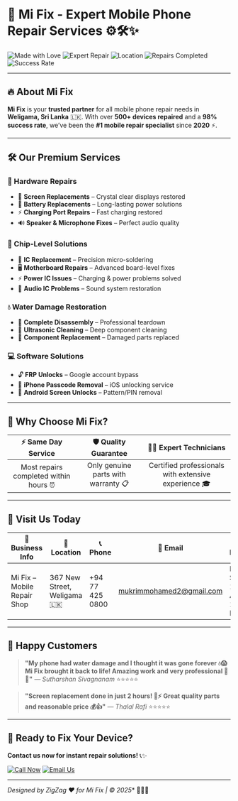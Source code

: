 # 📱 Mi Fix - Expert Mobile Phone Repair Services ⚙️🛠️✨

![Made with Love](https://img.shields.io/badge/Made%20with-%E2%9D%A4-red?style=for-the-badge)
![Expert Repair](https://img.shields.io/badge/%F0%9F%93%B1%20Repair-Expert-blue?style=for-the-badge\&logo=tools)
![Location](https://img.shields.io/badge/%F0%9F%87%B1%F0%9F%87%B0%20Sri%20Lanka-Weligama-green?style=for-the-badge)
![Repairs Completed](https://img.shields.io/badge/🔧%20Repairs%20Completed-500%2B-orange)
![Success Rate](https://img.shields.io/badge/⭐%20Success%20Rate-98%25-gold)

---

## 🔥 **About Mi Fix**

**Mi Fix** is your **trusted partner** for all mobile phone repair needs in **Weligama, Sri Lanka** 🇱🇰.
With over **500+ devices repaired** and a **98% success rate**, we’ve been the **#1 mobile repair specialist** since **2020** ⚡.

---

## 🛠️ **Our Premium Services**

### 🔧 Hardware Repairs

* 📱 **Screen Replacements** – Crystal clear displays restored
* 🔋 **Battery Replacements** – Long-lasting power solutions
* ⚡ **Charging Port Repairs** – Fast charging restored
* 🔊 **Speaker & Microphone Fixes** – Perfect audio quality

### 🔬 Chip-Level Solutions

* 💎 **IC Replacement** – Precision micro-soldering
* 🖥️ **Motherboard Repairs** – Advanced board-level fixes
* ⚡ **Power IC Issues** – Charging & power problems solved
* 🎵 **Audio IC Problems** – Sound system restoration

### 💧 Water Damage Restoration

* 🔧 **Complete Disassembly** – Professional teardown
* 🌊 **Ultrasonic Cleaning** – Deep component cleaning
* 🔄 **Component Replacement** – Damaged parts replaced

### 💻 Software Solutions

* 🔓 **FRP Unlocks** – Google account bypass
* 🍎 **iPhone Passcode Removal** – iOS unlocking service
* 🤖 **Android Screen Unlocks** – Pattern/PIN removal

---

## 🌟 Why Choose Mi Fix?

|         ⚡ **Same Day Service**        |      🛡️ **Quality Guarantee**      |             👨‍🔧 **Expert Technicians**             |
| :-----------------------------------: | :---------------------------------: | :--------------------------------------------------: |
| Most repairs completed within hours ⏰ | Only genuine parts with warranty 📋 | Certified professionals with extensive experience 🎓 |

---

## 📍 Visit Us Today

| 🏢 **Business Info**        | 📍 **Location**               | 📞 **Phone**    | 📧 **Email**                                                | ⏰ **Hours**                  |
| --------------------------- | ----------------------------- | --------------- | ----------------------------------------------------------- | ---------------------------- |
| Mi Fix – Mobile Repair Shop | 367 New Street, Weligama 🇱🇰 | +94 77 425 0800 | [mukrimmohamed2@gmail.com](mailto:mukrimmohamed2@gmail.com) | Mon–Sun: 10:00 AM – 10:00 PM |

---

## 💬 Happy Customers

> **"My phone had water damage and I thought it was gone forever 💧😱 Mi Fix brought it back to life! Amazing work and very professional 👏✨"**
> *— Sutharshan Sivagnanam* ⭐⭐⭐⭐⭐

> **"Screen replacement done in just 2 hours! 📱⚡ Great quality parts and reasonable price 💰👍"**
> *— Thalal Rafi* ⭐⭐⭐⭐⭐

---

## 🚀 Ready to Fix Your Device?

**Contact us now for instant repair solutions!** 📞✨

[![Call Now](https://img.shields.io/badge/📞%20Call%20Now-+94%2077%20425%200800-brightgreen?style=for-the-badge)](tel:+94774250800)
[![Email Us](https://img.shields.io/badge/📧%20Email%20Us-mukrimmohamed2@gmail.com-blue?style=for-the-badge)](mailto:mukrimmohamed2@gmail.com)

---

*Designed by ZigZag ❤️ for Mi Fix | © 2025** 🔧📱✨
